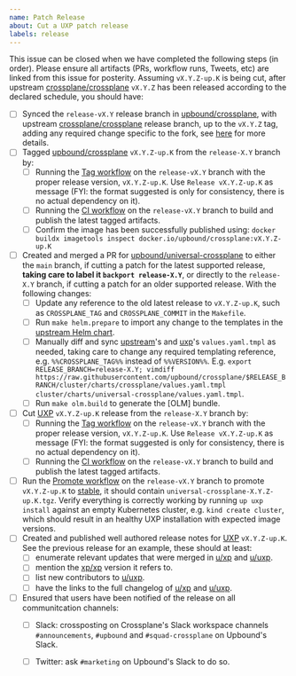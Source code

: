 ```yaml
---
name: Patch Release
about: Cut a UXP patch release
labels: release
---
```


<!--
Issue title should be in the following format:

    Cut vX.Y.Z-up.K Release on DATE

For example:

    Cut v1.3.1-up.1 on June 29, 2021.

Please assign the release manager to the issue.
-->

This issue can be closed when we have completed the following steps (in order).
Please ensure all artifacts (PRs, workflow runs, Tweets, etc) are linked from
this issue for posterity. Assuming `vX.Y.Z-up.K` is being cut, after upstream
[crossplane/crossplane][upstream-xp] `vX.Y.Z` has been released
according to the declared schedule, you should have:

- [ ] Synced the `release-vX.Y` release branch in [upbound/crossplane][upbound-xp-fork], with upstream [crossplane/crossplane][upstream-xp] release branch, up to the `vX.Y.Z` tag, adding any required change specific to the fork, see [here][sync-xp-fork] for more details.
- [ ] Tagged [upbound/crossplane][upbound-xp-fork] `vX.Y.Z-up.K` from the `release-X.Y` branch by:
  - [ ] Running the [Tag workflow][tag-xp-fork] on the `release-vX.Y` branch with the proper release version, `vX.Y.Z-up.K`. Use `Release vX.Y.Z-up.K` as message (FYI: the format suggested is only for consistency, there is no actual dependency on it).
  - [ ] Running the [CI workflow][ci-xp-fork] on the `release-vX.Y` branch to build and publish the latest tagged artifacts.
  - [ ] Confirm the image has been successfully published using: `docker buildx imagetools inspect docker.io/upbound/crossplane:vX.Y.Z-up.K`
- [ ] Created and merged a PR for [upbound/universal-crossplane][uxp] to either the `main` branch, if cutting a patch for the latest supported release, **taking care to label it `backport release-X.Y`**, or directly to the `release-X.Y` branch, if cutting a patch for an older supported release. With the following changes:
  - [ ] Update any reference to the old latest release to `vX.Y.Z-up.K`, such as `CROSSPLANE_TAG` and `CROSSPLANE_COMMIT` in the `Makefile`.
  - [ ] Run `make helm.prepare` to import any change to the templates in the [upstream Helm chart][upstream-helm-chart].
  - [ ] Manually diff and sync [upstream][upstream-xp-values]'s and [uxp][uxp-values]'s `values.yaml.tmpl` as needed, taking care to change any required templating reference, e.g. `%%CROSSPLANE_TAG%%` instead of `%%VERSION%%`. E.g. `export RELEASE_BRANCH=release-X.Y; vimdiff https://raw.githubusercontent.com/upbound/crossplane/$RELEASE_BRANCH/cluster/charts/crossplane/values.yaml.tmpl cluster/charts/universal-crossplane/values.yaml.tmpl`.
  - [ ] Run `make olm.build` to generate the [OLM] bundle.
- [ ] Cut [UXP][uxp] `vX.Y.Z-up.K` release from the `release-X.Y` branch by:
  - [ ] Running the [Tag workflow][tag-uxp] on the `release-vX.Y` branch with the proper release version, `vX.Y.Z-up.K`. Use `Release vX.Y.Z-up.K` as message (FYI: the format suggested is only for consistency, there is no actual dependency on it).
  - [ ] Running the [CI workflow][ci-uxp] on the `release-vX.Y` branch to build and publish the latest tagged artifacts.
- [ ] Run the [Promote workflow][promote-uxp] on the `release-vX.Y` branch to promote `vX.Y.Z-up.K` to [stable][uxp-stable-channel], it should contain `universal-crossplane-X.Y.Z-up.K.tgz`. Verify everything is correctly working by running `up uxp install` against an empty Kubernetes cluster, e.g. `kind create cluster`, which should result in an healthy UXP installation with expected image versions.
- [ ] Created and published well authored release notes for [UXP][uxp-releases] `vX.Y.Z-up.K`. See the previous release for an example, these should at least:
  - [ ] enumerate relevant updates that were merged in [u/xp][upbound-xp-fork] and [u/uxp][uxp].
  - [ ] mention the [xp/xp][upstream-xp] version it refers to.
  - [ ] list new contributors to [u/uxp][uxp].
  - [ ] have the links to the full changelog of [u/xp][upbound-xp-fork] and [u/uxp][uxp].
- [ ] Ensured that users have been notified of the release on all communitcation channels:
  - [ ] Slack: crossposting on Crossplane's Slack workspace channels `#announcements`, `#upbound` and `#squad-crossplane` on Upbound's Slack.
  - [ ] Twitter: ask `#marketing` on Upbound's Slack to do so.


<!-- Named Links -->
[ci-uxp]: https://github.com/upbound/universal-crossplane/actions/workflows/ci.yml
[ci-xp-fork]: https://github.com/upbound/crossplane/actions/workflows/ci.yml
[promote-uxp]: https://github.com/upbound/universal-crossplane/actions/workflows/promote.yml
[sync-xp-fork]: https://github.com/upbound/universal-crossplane/blob/main/CONTRIBUTING.md#crossplane-fork-sync
[tag-uxp]: https://github.com/upbound/universal-crossplane/actions/workflows/tag.yml
[tag-xp-fork]: https://github.com/upbound/crossplane/actions/workflows/tag.yml
[upbound-xp-fork]: https://github.com/upbound/crossplane
[upstream-helm-chart]: https://github.com/crossplane/crossplane/tree/master/cluster/charts/crossplane
[upstream-xp-values]: https://github.com/crossplane/crossplane/blob/master/cluster/charts/crossplane/values.yaml.tmpl
[upstream-xp]: https://github.com/crossplane/crossplane
[uxp-main-channel]: https://charts.upbound.io/main
[uxp-releases]: https://github.com/upbound/universal-crossplane/releases
[uxp-schedule]: https://github.com/upbound/universal-crossplane/blob/main/README.md#releases
[uxp-stable-channel]: https://charts.upbound.io/stable
[uxp-values]: https://github.com/upbound/universal-crossplane/blob/main/cluster/charts/universal-crossplane/values.yaml.tmpl
[uxp]: https://github.com/upbound/universal-crossplane
